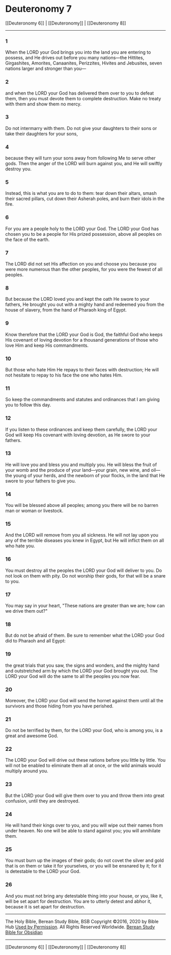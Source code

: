 # Deuteronomy 7

[[Deuteronomy 6]] | [[Deuteronomy]] | [[Deuteronomy 8]]

---

### 1
When the LORD your God brings you into the land you are entering to possess, and He drives out before you many nations—the Hittites, Girgashites, Amorites, Canaanites, Perizzites, Hivites and Jebusites, seven nations larger and stronger than you—

### 2
and when the LORD your God has delivered them over to you to defeat them, then you must devote them to complete destruction. Make no treaty with them and show them no mercy.

### 3
Do not intermarry with them. Do not give your daughters to their sons or take their daughters for your sons,

### 4
because they will turn your sons away from following Me to serve other gods. Then the anger of the LORD will burn against you, and He will swiftly destroy you.

### 5
Instead, this is what you are to do to them: tear down their altars, smash their sacred pillars, cut down their Asherah poles, and burn their idols in the fire.

### 6
For you are a people holy to the LORD your God. The LORD your God has chosen you to be a people for His prized possession, above all peoples on the face of the earth.

### 7
The LORD did not set His affection on you and choose you because you were more numerous than the other peoples, for you were the fewest of all peoples.

### 8
But because the LORD loved you and kept the oath He swore to your fathers, He brought you out with a mighty hand and redeemed you from the house of slavery, from the hand of Pharaoh king of Egypt.

### 9
Know therefore that the LORD your God is God, the faithful God who keeps His covenant of loving devotion for a thousand generations of those who love Him and keep His commandments.

### 10
But those who hate Him He repays to their faces with destruction; He will not hesitate to repay to his face the one who hates Him.

### 11
So keep the commandments and statutes and ordinances that I am giving you to follow this day.

### 12
If you listen to these ordinances and keep them carefully, the LORD your God will keep His covenant with loving devotion, as He swore to your fathers.

### 13
He will love you and bless you and multiply you. He will bless the fruit of your womb and the produce of your land—your grain, new wine, and oil—the young of your herds, and the newborn of your flocks, in the land that He swore to your fathers to give you.

### 14
You will be blessed above all peoples; among you there will be no barren man or woman or livestock.

### 15
And the LORD will remove from you all sickness. He will not lay upon you any of the terrible diseases you knew in Egypt, but He will inflict them on all who hate you.

### 16
You must destroy all the peoples the LORD your God will deliver to you. Do not look on them with pity. Do not worship their gods, for that will be a snare to you.

### 17
You may say in your heart, "These nations are greater than we are; how can we drive them out?"

### 18
But do not be afraid of them. Be sure to remember what the LORD your God did to Pharaoh and all Egypt:

### 19
the great trials that you saw, the signs and wonders, and the mighty hand and outstretched arm by which the LORD your God brought you out. The LORD your God will do the same to all the peoples you now fear.

### 20
Moreover, the LORD your God will send the hornet against them until all the survivors and those hiding from you have perished.

### 21
Do not be terrified by them, for the LORD your God, who is among you, is a great and awesome God.

### 22
The LORD your God will drive out these nations before you little by little. You will not be enabled to eliminate them all at once, or the wild animals would multiply around you.

### 23
But the LORD your God will give them over to you and throw them into great confusion, until they are destroyed.

### 24
He will hand their kings over to you, and you will wipe out their names from under heaven. No one will be able to stand against you; you will annihilate them.

### 25
You must burn up the images of their gods; do not covet the silver and gold that is on them or take it for yourselves, or you will be ensnared by it; for it is detestable to the LORD your God.

### 26
And you must not bring any detestable thing into your house, or you, like it, will be set apart for destruction. You are to utterly detest and abhor it, because it is set apart for destruction.

---

The Holy Bible, Berean Study Bible, BSB
Copyright ©2016, 2020 by Bible Hub
[Used by Permission](https://berean.bible/terms.htm). All Rights Reserved Worldwide.
[Berean Study Bible for Obsidian](https://github.com/gapmiss/berean-study-bible-for-obsidian)

---

[[Deuteronomy 6]] | [[Deuteronomy]] | [[Deuteronomy 8]]

